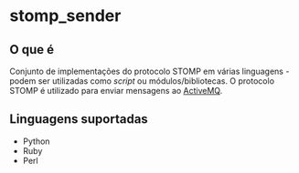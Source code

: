 stomp_sender
===============

O que é
------------

Conjunto de implementações do protocolo STOMP em várias linguagens - podem ser utilizadas como *script* ou módulos/bibliotecas.
O protocolo STOMP é utilizado para enviar mensagens ao [ActiveMQ](http://activemq.apache.org/).


Linguagens suportadas
------------------------

* Python
* Ruby
* Perl
